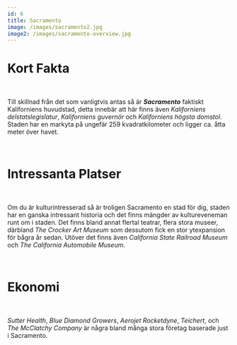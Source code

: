 ```yaml
---
id: 6
title: Sacramento
image: /images/sacramento2.jpg
image2: /images/sacramento-overview.jpg
---
```


# **Kort Fakta**

<br>

Till skillnad från det som vanligtvis antas så är **_Sacramento_** faktiskt Kaliforniens huvudstad, detta innebär att här finns även _Kaliforniens delstatslegislatur_, _Kaliforniens guvernör_ och _Kaliforniens högsta domstol_. Staden har en markyta på ungefär 259 kvadratkilometer och ligger ca. åtta meter över havet.

<br>

# **Intressanta Platser**

<br>

Om du är kulturintresserad så är troligen Sacramento en stad för dig, staden har en ganska intressant historia och det finns mängder av kultureveneman runt om i staden. Det finns bland annat flertal teatrar, flera stora museer, därbland _The Crocker Art Museum_ som dessutom fick en stor ytexpansion för bågra år sedan. Utöver det finns även _California State Railroad Museum_ och _The California Automobile Museum_. 

<br>

# **Ekonomi**

<br>

_Sutter Health_, _Blue Diamond Growers_, _Aerojet Rocketdyne_, _Teichert_, och _The McClatchy Company_ är några bland många stora företag baserade just i Sacramento.